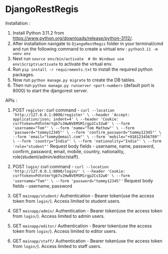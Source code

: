 # DjangoRestRegis

Installation : 

1. Install Python 3.11.2 from https://www.python.org/downloads/release/python-3112/.
2. After installation navigate to `DjangoRestRegis` folder in your terminal/cmd and run the following command to create a virtual env :
`python3.11 -m venv env`
3. Next run `source env/bin/activate  # On Windows use env\Scripts\activate` to activate the virtual env.
4. Run `pip install -r requirements.txt` to install the required python packages.
5. Now run `python manage.py migrate` to create the DB tables.
6. Then run `python manage.py runserver <port-number>` (default port is 8000) to start the djangorest server.

APIs :

1. POST `register`:
    curl command - `curl --location 'http://127.0.0.1:8000/register' \
--header 'Accept: application/json; indent=4' \
--header 'Cookie: csrftoken=PdtntmrYgb7vJHwNVEMSM1rgp2Cv32w0' \
--form 'username="Tom"' \
--form 'name="Tom Mathew"' \
--form 'password="tommy12345"' \
--form 'confirm_password="tommy12345"' \
--form 'email="tommy@email.com"' \
--form 'mobile="+918123456789"' \
--form 'country="India"' \
--form 'nationality="India"' \
--form 'role="student"'`
    Request body fields - username, name, password, confirm_password, email, mobile, country, nationality, role(student/admin/editor/staff).
    
2. POST `login/`
    curl command - `curl --location 'http://127.0.0.1:8000/login/' \
--header 'Cookie: csrftoken=PdtntmrYgb7vJHwNVEMSM1rgp2Cv32w0' \
--form 'username="Tom"' \
--form 'password="tommy12345"'`
    Request body fields - username, password

3. GET `mainapp/student/`
    Authentication - Bearer token(use the access token from `login/`).
    Access limited to student users.
4. GET `mainapp/admin/`
    Authentication - Bearer token(use the access token from `login/`).
    Access limited to admin users.
5. GET `mainapp/editor/`
    Authentication - Bearer token(use the access token from `login/`).
    Access limited to editor users.
6. GET `mainapp/staff/`
    Authentication - Bearer token(use the access token from `login/`).
    Access limited to staff users.
